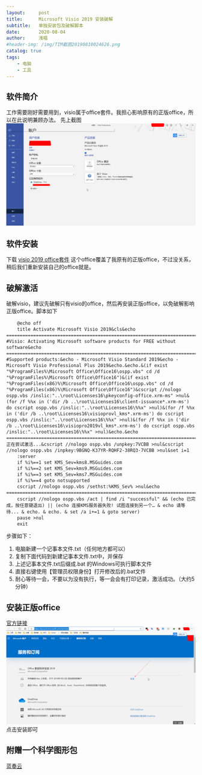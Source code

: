 ```yaml
---
layout:     post
title:      Microsoft Visio 2019 安装破解
subtitle:   单独安装包及破解脚本 
date:       2020-08-04
author:     浅唱
#header-img: /img/TIM截图20190810024626.png
catalog: true
tags:
    - 电脑
    - 工具
---
```



## 软件简介
工作需要刚好需要用到，visio属于office套件。我担心影响原有的正版office，所以在此说明兼顾办法。
先上截图
   ![QQ拼音截图20200804100650.png](/img/QQ拼音截图20200804100650.png) 


## 软件安装
下载 [visio 2019 office套件](https://c2rsetup.officeapps.live.com/c2r/download.aspx?productReleaseID=HomeStudent2019Retail&platform=Def&language=zh-CN&TaxRegion=sg&correlationId=17739cf7-cc57-4dc0-956b-79fe2633f8df&token=068f44a1-4f77-4c35-b53e-1a27177c22de&version=O16GA&source=AMC&StoreId=CFQ7TTC0K7C8) 这个office覆盖了我原有的正版office，不过没关系，稍后我们重新安装自己的office就是。

## 破解激活
破解visio，建议先破解只有visio的office，然后再安装正版office，以免破解影响正版office。脚本如下   

        @echo off
        title Activate Microsoft Visio 2019&cls&echo ============================================================================&echo #Visio: Activating Microsoft software products for FREE without software&echo ============================================================================&echo.&echo #Supported products:&echo - Microsoft Visio Standard 2019&echo - Microsoft Visio Professional Plus 2019&echo.&echo.&(if exist "%ProgramFiles%\Microsoft Office\Office16\ospp.vbs" cd /d "%ProgramFiles%\Microsoft Office\Office16")&(if exist "%ProgramFiles(x86)%\Microsoft Office\Office16\ospp.vbs" cd /d "%ProgramFiles(x86)%\Microsoft Office\Office16")&cscript //nologo ospp.vbs /inslic:"..\root\Licenses16\pkeyconfig-office.xrm-ms" >nul&(for /f %%x in ('dir /b ..\root\Licenses16\client-issuance*.xrm-ms') do cscript ospp.vbs /inslic:"..\root\Licenses16\%%x" >nul)&(for /f %%x in ('dir /b ..\root\Licenses16\visioprovl_kms*.xrm-ms') do cscript ospp.vbs /inslic:"..\root\Licenses16\%%x" >nul)&(for /f %%x in ('dir /b ..\root\Licenses16\visiopro2019vl_kms*.xrm-ms') do cscript ospp.vbs /inslic:"..\root\Licenses16\%%x" >nul)&echo.&echo ============================================================================&echo 正在尝试激活...&cscript //nologo ospp.vbs /unpkey:7VCBB >nul&cscript //nologo ospp.vbs /inpkey:9BGNQ-K37YR-RQHF2-38RQ3-7VCBB >nul&set i=1
        :server
        if %i%==1 set KMS_Sev=kms8.MSGuides.com
        if %i%==2 set KMS_Sev=kms9.MSGuides.com
        if %i%==3 set KMS_Sev=kms7.MSGuides.com
        if %i%==4 goto notsupported
        cscript //nologo ospp.vbs /sethst:%KMS_Sev% >nul&echo ============================================================================&echo.&echo.
        cscript //nologo ospp.vbs /act | find /i "successful" && (echo 已完成，按任意键退出) || (echo 连接KMS服务器失败! 试图连接到另一个… & echo 请等待... & echo. & echo. & set /a i+=1 & goto server)
        pause >nul
        exit
  
步骤如下：  
1. 电脑新建一个记事本文件.txt（任何地方都可以）  
2. 复制下面代码到新建记事本文件.txt中，并保存  
3. 上述记事本文件.txt后缀成.bat 的Windows可执行脚本文件  
4. 直接右键使用【管理员权限身份】打开修改后的.bat文件  
5. 耐心等待一会，不要以为没有执行，等一会会有打印记录，激活成功。（大约5分钟）  

## 安装正版office
[官方链接](https://stores.office.com/myaccount/home.aspx?linksrc=ohp-ib&omkt=zh-CN&muxhash=Install#Install)
![QQ拼音截图20200804102132.png](/img/QQ拼音截图20200804102132.png)
点击安装即可

## 附赠一个科学图形包

[蓝奏云](https://wwa.lanzous.com/iDLDWfalewh)